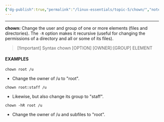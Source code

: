```yaml
---
{"dg-publish":true,"permalink":"/linux-essentials/topic-5/chown/","noteIcon":"1"}
---
```


---
**chown:** Change the user and group of one or more elements (files and directories). The `-R` option makes it recursive (useful for changing the permissions of a directory and all or some of its files).

> [!Important] Syntax
> chown [OPTION] [OWNER]:[GROUP] ELEMENT

#### EXAMPLES
`chown root /u`
- Change the owner of /u to "root".

`chown root:staff /u`
- Likewise, but also change its group to "staff".

`chown -hR root /u`
- Change the owner of /u and subfiles to "root".